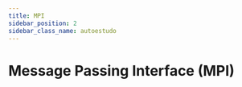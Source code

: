 ```yaml
---
title: MPI
sidebar_position: 2
sidebar_class_name: autoestudo
---
```


# Message Passing Interface (MPI)
